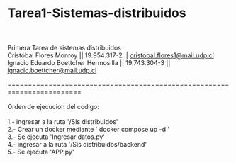 # Tarea1-Sistemas-distribuidos <br/><br/>
Primera Tarea de sistemas distribuidos <br/>
Cristóbal Flores Monroy || 19.954.317-2 || cristobal.flores1@mail.udp.cl <br/>
Ignacio Eduardo Boettcher Hermosilla || 19.743.304-3 || ignacio.boettcher@mail.udp.cl <br/>

======================================================================== <br/><br/>
Orden de ejecucion del codigo: <br/> <br/>
1.- ingresar a la ruta '/Sis distribuidos' <br/>
2.- Crear un docker mediante ' docker compose up -d ' <br/>
3.- Se ejecuta 'Ingresar datos.py' <br/>
4.- ingresar a la ruta '/Sis distribuidos/backend' <br/>
5.- Se ejecuta 'APP.py' <br/>
